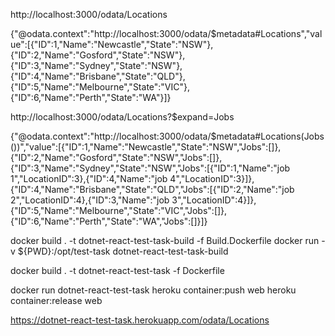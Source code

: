 http://localhost:3000/odata/Locations


{"@odata.context":"http://localhost:3000/odata/$metadata#Locations","value":[{"ID":1,"Name":"Newcastle","State":"NSW"},{"ID":2,"Name":"Gosford","State":"NSW"},{"ID":3,"Name":"Sydney","State":"NSW"},{"ID":4,"Name":"Brisbane","State":"QLD"},{"ID":5,"Name":"Melbourne","State":"VIC"},{"ID":6,"Name":"Perth","State":"WA"}]}


http://localhost:3000/odata/Locations?$expand=Jobs

{"@odata.context":"http://localhost:3000/odata/$metadata#Locations(Jobs())","value":[{"ID":1,"Name":"Newcastle","State":"NSW","Jobs":[]},{"ID":2,"Name":"Gosford","State":"NSW","Jobs":[]},{"ID":3,"Name":"Sydney","State":"NSW","Jobs":[{"ID":1,"Name":"job 1","LocationID":3},{"ID":4,"Name":"job 4","LocationID":3}]},{"ID":4,"Name":"Brisbane","State":"QLD","Jobs":[{"ID":2,"Name":"job 2","LocationID":4},{"ID":3,"Name":"job 3","LocationID":4}]},{"ID":5,"Name":"Melbourne","State":"VIC","Jobs":[]},{"ID":6,"Name":"Perth","State":"WA","Jobs":[]}]}


docker build . -t dotnet-react-test-task-build -f Build.Dockerfile
docker run -v ${PWD}:/opt/test-task dotnet-react-test-task-build

docker build . -t dotnet-react-test-task -f Dockerfile

docker run dotnet-react-test-task
heroku container:push web
heroku container:release web

https://dotnet-react-test-task.herokuapp.com/odata/Locations
